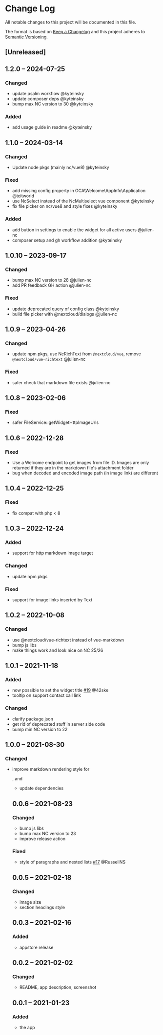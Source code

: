 # Change Log
All notable changes to this project will be documented in this file.

The format is based on [Keep a Changelog](http://keepachangelog.com/)
and this project adheres to [Semantic Versioning](http://semver.org/).

## [Unreleased]

## 1.2.0 – 2024-07-25
### Changed
- update psalm workflow @kyteinsky
- update composer deps @kyteinsky
- bump max NC version to 30 @kyteinsky

### Added
- add usage guide in readme @kyteinsky

## 1.1.0 – 2024-03-14
### Changed
- Update node pkgs (mainly nc/vue8) @kyteinsky

### Fixed
- add missing config property in OCA\Welcome\AppInfo\Application @tcitworld
- use NcSelect instead of the NcMultiselect vue component @kyteinsky
- fix file picker on nc/vue8 and style fixes @kyteinsky

### Added
- add button in settings to enable the widget for all active users @julien-nc
- composer setup and gh workflow addition @kyteinsky

## 1.0.10 – 2023-09-17
### Changed
- bump max NC version to 28 @julien-nc
- add PR feedback GH action @julien-nc

### Fixed
- update deprecated query of config class @kyteinsky
- build file picker with @nextcloud/dialogs @julien-nc

## 1.0.9 – 2023-04-26
### Changed
- update npm pkgs, use NcRichText from `@nextcloud/vue`, remove `@nextcloud/vue-richtext` @julien-nc

### Fixed
- safer check that markdown file exists @julien-nc

## 1.0.8 – 2023-02-06
### Fixed
- safer FileService::getWidgetHttpImageUrls

## 1.0.6 – 2022-12-28
### Fixed
- Use a Welcome endpoint to get images from file ID. Images are only returned if they are in the markdown file's attachment folder
- bug when decoded and encoded image path (in image link) are different

## 1.0.4 – 2022-12-25
### Fixed
- fix compat with php < 8

## 1.0.3 – 2022-12-24
### Added
- support for http markdown image target

### Changed
- update npm pkgs

### Fixed
- support for image links inserted by Text

## 1.0.2 – 2022-10-08
### Changed
- use @nextcloud/vue-richtext instead of vue-markdown
- bump js libs
- make things work and look nice on NC 25/26

## 1.0.1 – 2021-11-18
### Added
- now possible to set the widget title
  [#19](https://github.com/julien-nc/welcome/issues/19) @42ske
- tooltip on support contact call link

### Changed
- clarify package.json
- get rid of deprecated stuff in server side code
- bump min NC version to 22

## 1.0.0 – 2021-08-30
### Changed
- improve markdown rendering style for <p>, <a> and <ul>
- update dependencies

## 0.0.6 – 2021-08-23
### Changed
- bump js libs
- bump max NC version to 23
- improve release action

### Fixed
- style of paragraphs and nested lists
[#17](https://github.com/julien-nc/welcome/issues/17) @RussellNS

## 0.0.5 – 2021-02-18
### Changed
- image size
- section headings style

## 0.0.3 – 2021-02-16
### Added
- appstore release

## 0.0.2 – 2021-02-02
### Changed
- README, app description, screenshot

## 0.0.1 – 2021-01-23
### Added
* the app
